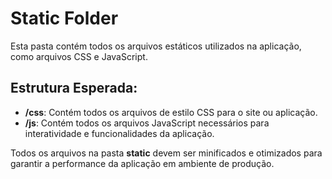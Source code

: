 # Static Folder

Esta pasta contém todos os arquivos estáticos utilizados na aplicação, como arquivos CSS e JavaScript.

## Estrutura Esperada:
- **/css**: Contém todos os arquivos de estilo CSS para o site ou aplicação.
- **/js**: Contém todos os arquivos JavaScript necessários para interatividade e funcionalidades da aplicação.

Todos os arquivos na pasta **static** devem ser minificados e otimizados para garantir a performance da aplicação em ambiente de produção.
